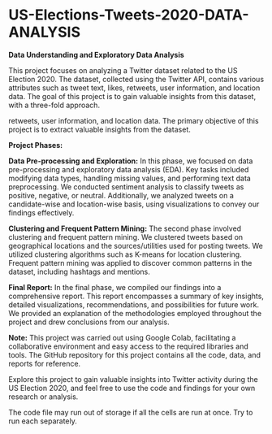 # US-Elections-Tweets-2020-DATA-ANALYSIS
**Data Understanding and Exploratory Data Analysis**

This project focuses on analyzing a Twitter dataset related to the US Election 2020. The dataset, collected using the Twitter API, contains various attributes such as tweet text, likes, retweets, user information, and location data. The goal of this project is to gain valuable insights from this dataset, with a three-fold approach.

retweets, user information, and location data. The primary objective of this project is to extract valuable insights from the dataset.

****Project Phases:****

**Data Pre-processing and Exploration:**
In this phase, we focused on data pre-processing and exploratory data analysis (EDA). Key tasks included modifying data types, handling missing values, and performing text data preprocessing. We conducted sentiment analysis to classify tweets as positive, negative, or neutral. Additionally, we analyzed tweets on a candidate-wise and location-wise basis, using visualizations to convey our findings effectively.

**Clustering and Frequent Pattern Mining:**
The second phase involved clustering and frequent pattern mining. We clustered tweets based on geographical locations and the sources/utilities used for posting tweets. We utilized clustering algorithms such as K-means for location clustering. Frequent pattern mining was applied to discover common patterns in the dataset, including hashtags and mentions.

**Final Report:**
In the final phase, we compiled our findings into a comprehensive report. This report encompasses a summary of key insights, detailed visualizations, recommendations, and possibilities for future work. We provided an explanation of the methodologies employed throughout the project and drew conclusions from our analysis.

**Note:**
This project was carried out using Google Colab, facilitating a collaborative environment and easy access to the required libraries and tools. The GitHub repository for this project contains all the code, data, and reports for reference.

Explore this project to gain valuable insights into Twitter activity during the US Election 2020, and feel free to use the code and findings for your own research or analysis.

The code file may run out of storage if all the cells are run at once. Try to run each separately.  
